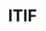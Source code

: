 ---
# This topic lives at
# https://digital.gov/topics/itif

# Topic Title
title: "ITIF"

# description — keep it short and clear
summary: ""

# Weight
weight: 1

# For more information on managing topics,
# see https://github.com/GSA/digitalgov.gov/wiki/topics
---